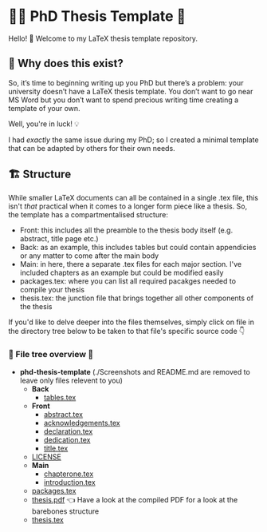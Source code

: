 # :student: PhD Thesis Template :open_book:

Hello! :wave: Welcome to my LaTeX thesis template repository. 

## :thinking: Why does this exist?

So, it’s time to beginning writing up you PhD but there’s a problem: your university doesn’t have a LaTeX thesis template. You don’t want to go near MS Word but you don’t want to spend precious writing time creating a template of your own.

Well, you're in luck! 💡

I had _exactly_ the same issue during my PhD; so I created a minimal template that can be adapted by others for their own needs.

## :building_construction: Structure

While smaller LaTeX documents can all be contained in a single .tex file, this isn't _that_ practical when it comes to a longer form piece like a thesis. So, the template has a compartmentalised structure:

- Front: this includes all the preamble to the thesis body itself (e.g. abstract, title page etc.)
- Back: as an example, this includes tables but could contain appendicies or any matter to come after the main body
- Main: in here, there a separate .tex files for each major section. I've included chapters as an example but could be modified easily
- packages.tex: where you can list all required pacakges needed to compile your thesis
- thesis.tex: the junction file that brings together all other components of the thesis

If you'd like to delve deeper into the files themselves, simply click on file in the directory tree below to be taken to that file's specific source code 👇

### :evergreen_tree: File tree overview :open_file_folder:

- __phd\-thesis\-template__ (./Screenshots and README.md are removed to leave only files relevent to you)
   - __Back__
     - [tables.tex](Back/tables.tex)
   - __Front__
     - [abstract.tex](Front/abstract.tex)
     - [acknowledgements.tex](Front/acknowledgements.tex)
     - [declaration.tex](Front/declaration.tex)
     - [dedication.tex](Front/dedication.tex)
     - [title.tex](Front/title.tex)
   - [LICENSE](LICENSE)
   - __Main__
     - [chapterone.tex](Main/chapterone.tex)
     - [introduction.tex](Main/introduction.tex)
   - [packages.tex](packages.tex)
   - [thesis.pdf](thesis.pdf) :point_left: Have a look at the compiled PDF for a look at the barebones structure
   - [thesis.tex](thesis.tex)
